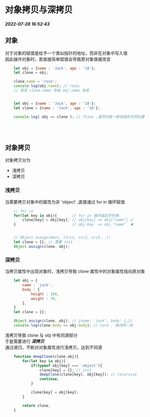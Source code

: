 # 对象拷贝与深拷贝
##### 2022-07-28 16:52:43

## 对象
对于对象的赋值是给予一个类似指针的地址，而非在对象中写入值    
因此操作对象时，若直接简单赋值会导致原对象值被改变  
```javascript
    let obj = {name : 'Jack', age : '18'};
    let clone = obj;

    clone.name = 'rose';
    console.log(obj.name); // rose;
    // 改变 clone.name 导致 obj.name 改变


    let obj = {name : 'Jack', age : '18'};
    let clone = {name : 'Jack', age : '18'};

    console.log( obj == clone ); // flase ,虽然内容一致但指向不同位置
```
<br><br>

## 对象拷贝
对象拷贝分为  
- 浅拷贝
- 深拷贝

### 浅拷贝
当需要拷贝对象中的属性为非 'object' ,直接通过 for in 循环赋值
```javascript
    // for in 
    for(let key in obj){       // for in 循环返回字符串: 
        clone[key] = obj[key]; // obj[key] => obj["name"] ✔
    }                          // obj.key  => obj."name"  ✖


    // Object.assign(dest, [src1, src2, src3...]) 
    let clone = {}; // 需要 init
    Object.assign(clone, obj);
```

### 深拷贝
当拷贝属性中出现对象时，浅拷贝导致 clone 属性中的对象属性指向原对象
```javascript
    let obj = {
        name : 'jack',
        body : {
            height : 180,
            weight : 70,
        },
    }
    let clone = {};

    Object.assign(clone, obj); // {name: 'jack', body: {…}}
    console.log(clone.body == obj.body); // ture , 指向同一处
```
浅拷贝导致 clone 与 obj 中有同源部分  
于是需要进行 ***深拷贝***  
通过递归，不断对对象属性进行浅拷贝，达到不同源

```javascript
    function deepClone(clone,obj){
        for(let key in obj){
            if(typeof obj[key] === 'object'){
                clone[key] = {}; // init
                deepClone(clone[key], obj[key]); // recursive
                continue;
            }

            clone[key] = obj[key];
        }

        return clone;
    }
```
